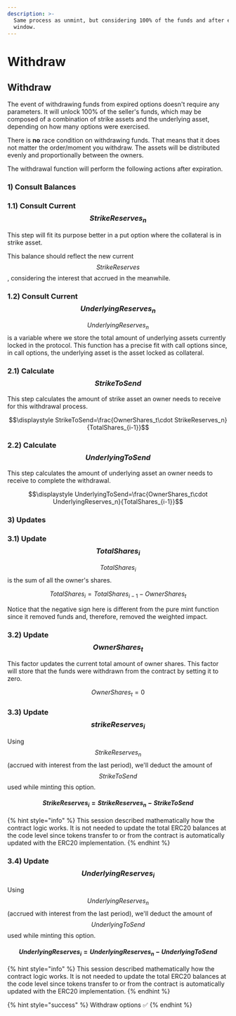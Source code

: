 ```yaml
---
description: >-
  Same process as unmint, but considering 100% of the funds and after exercise
  window.
---
```


# Withdraw

## Withdraw

The event of withdrawing funds from expired options doesn't require any parameters. It will unlock 100% of the seller's funds, which may be composed of a combination of strike assets and the underlying asset, depending on how many options were exercised. 

There is **no** race condition on withdrawing funds. That means that it does not matter the order/moment you withdraw. The assets will be distributed evenly and proportionally between the owners.

The withdrawal function will perform the following actions after expiration.

### 1\) Consult Balances 

### 1.1\) Consult Current  $$StrikeReserves_n$$

This step will fit its purpose better in a put option where the collateral is in strike asset.

This balance should reflect the new current $$StrikeReserves$$, considering the interest that accrued in the meanwhile.

### 1.2\) Consult Current $$UnderlyingReserves_n$$

$$UnderlyingReserves_n$$ is a variable where we store the total amount of underlying assets currently locked in the protocol. This function has a precise fit with call options since, in call options, the underlying asset is the asset locked as collateral.

### 2.1\) Calculate $$StrikeToSend$$

This step calculates the amount of strike asset an owner needs to receive for this withdrawal process.

$$\displaystyle StrikeToSend=\frac{OwnerShares_t\cdot StrikeReserves_n}{TotalShares_{i-1}}$$ 

### 2.2\) Calculate $$UnderlyingToSend$$ 

This step calculates the amount of underlying asset an owner needs to receive to complete the withdrawal.

$$\displaystyle UnderlyingToSend=\frac{OwnerShares_t\cdot UnderlyingReserves_n}{TotalShares_{i-1}}$$ 

### 3\) Updates

### 3.1\) Update $$TotalShares_i$$

$$TotalShares_i$$ is the sum of all the owner's shares.

$$TotalShares_i = TotalShares_{i-1} -OwnerShares_t$$

Notice that the negative sign here is different from the pure mint function since it removed funds and, therefore, removed the weighted impact.

### 3.2\) Update $$OwnerShares_t$$

This factor updates the current total amount of owner shares. This factor will store that the funds were withdrawn from the contract by setting it to zero. 

$$OwnerShares_t=0$$ 

### 3.3\) Update  $$strikeReserves_i$$

Using $$StrikeReserves_n$$ \(accrued with interest from the last period\), we'll deduct the amount of $$StrikeToSend$$used while minting this option.

#### $$StrikeReserves_i=StrikeReserves_n-StrikeToSend$$ 

{% hint style="info" %}
This session described mathematically how the contract logic works. It is not needed to update the total ERC20 balances at the code level since tokens transfer to or from the contract is automatically updated with the ERC20 implementation.
{% endhint %}

### 3.4\) Update $$UnderlyingReserves_i$$

Using  $$UnderlyingReserves_n$$ \(accrued with interest from the last period\), we'll deduct the amount of $$UnderlyingToSend$$ used while minting this option.

#### $$UnderlyingReserves_i=UnderlyingReserves_n-UnderlyingToSend$$ 

{% hint style="info" %}
This session described mathematically how the contract logic works. It is not needed to update the total ERC20 balances at the code level since tokens transfer to or from the contract is automatically updated with the ERC20 implementation.
{% endhint %}

{% hint style="success" %}
Withdraw options ✅
{% endhint %}

